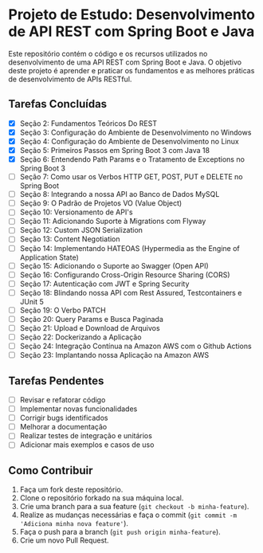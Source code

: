# Projeto de Estudo: Desenvolvimento de API REST com Spring Boot e Java

Este repositório contém o código e os recursos utilizados no desenvolvimento de uma API REST com Spring Boot e Java. O objetivo deste projeto é aprender e praticar os fundamentos e as melhores práticas de desenvolvimento de APIs RESTful.

## Tarefas Concluídas

- [x] Seção 2: Fundamentos Teóricos Do REST
- [x] Seção 3: Configuração do Ambiente de Desenvolvimento no Windows
- [x] Seção 4: Configuração do Ambiente de Desenvolvimento no Linux
- [x] Seção 5: Primeiros Passos em Spring Boot 3 com Java 18
- [x] Seção 6: Entendendo Path Params e o Tratamento de Exceptions no Spring Boot 3
- [ ] Seção 7: Como usar os Verbos HTTP GET, POST, PUT e DELETE no Spring Boot
- [ ] Seção 8: Integrando a nossa API ao Banco de Dados MySQL
- [ ] Seção 9: O Padrão de Projetos VO (Value Object)
- [ ] Seção 10: Versionamento de API's
- [ ] Seção 11: Adicionando Suporte à Migrations com Flyway
- [ ] Seção 12: Custom JSON Serialization
- [ ] Seção 13: Content Negotiation
- [ ] Seção 14: Implementando HATEOAS (Hypermedia as the Engine of Application State)
- [ ] Seção 15: Adicionando o Suporte ao Swagger (Open API)
- [ ] Seção 16: Configurando Cross-Origin Resource Sharing (CORS)
- [ ] Seção 17: Autenticação com JWT e Spring Security
- [ ] Seção 18: Blindando nossa API com Rest Assured, Testcontainers e JUnit 5
- [ ] Seção 19: O Verbo PATCH
- [ ] Seção 20: Query Params e Busca Paginada
- [ ] Seção 21: Upload e Download de Arquivos
- [ ] Seção 22: Dockerizando a Aplicação
- [ ] Seção 24: Integração Contínua na Amazon AWS com o Github Actions
- [ ] Seção 23: Implantando nossa Aplicação na Amazon AWS

## Tarefas Pendentes

- [ ] Revisar e refatorar código
- [ ] Implementar novas funcionalidades
- [ ] Corrigir bugs identificados
- [ ] Melhorar a documentação
- [ ] Realizar testes de integração e unitários
- [ ] Adicionar mais exemplos e casos de uso

## Como Contribuir

1. Faça um fork deste repositório.
2. Clone o repositório forkado na sua máquina local.
3. Crie uma branch para a sua feature (`git checkout -b minha-feature`).
4. Realize as mudanças necessárias e faça o commit (`git commit -m 'Adiciona minha nova feature'`).
5. Faça o push para a branch (`git push origin minha-feature`).
6. Crie um novo Pull Request.
